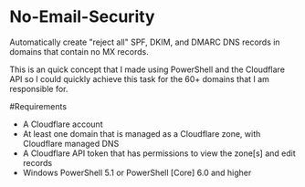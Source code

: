 # No-Email-Security
Automatically create "reject all" SPF, DKIM, and DMARC DNS records in domains that contain no MX records.

This is an quick concept that I made using PowerShell and the Cloudflare API so I could quickly achieve this task for the 60+ domains that I am responsible for. 

#Requirements
 - A Cloudflare account
 - At least one domain that is managed as a Cloudflare zone, with Cloudflare managed DNS
 - A Cloudflare API token that has permissions to view the zone[s] and edit records
 - Windows PowerShell 5.1 or PowerShell [Core] 6.0 and higher
